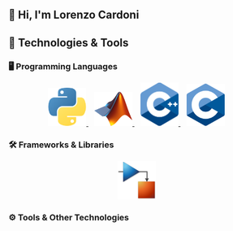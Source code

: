 ## 👋 Hi, I'm Lorenzo Cardoni


## 🔧 Technologies & Tools


### 🖥️ Programming Languages
<p align="center">
    <a href="https://www.python.org/">
        <img src="icons/Python.png" width="75" title="Python">
    </a> &nbsp;&nbsp;
    <a href="https://www.mathworks.com/products/matlab">
        <img src="icons/Matlab.png" width="75" title="Matlab">
    </a> &nbsp;&nbsp;
    <a href="https://isocpp.org/">
        <img src="icons/C++.png" width="75" title="C++">
    </a> &nbsp;&nbsp;
    <a href="https://en.wikipedia.org/wiki/C_(programming_language)">
        <img src="icons/C.png" width="75" title="C">
    </a> 
</p>

### 🛠️ Frameworks & Libraries
<p align="center">
        <a href="https://it.mathworks.com/products/simulink">
        <img src="icons/simulink.png" width="75" title="Simulink">
    </a> 
</p>

### ⚙️ Tools & Other Technologies
<p align="center">

</p>


<!--
**Lorenzo-Cardoni/Lorenzo-Cardoni** is a ✨ _special_ ✨ repository because its `README.md` (this file) appears on your GitHub profile.

Here are some ideas to get you started:

- 🔭 I’m currently working on ...
- 🌱 I’m currently learning ...
- 👯 I’m looking to collaborate on ...
- 🤔 I’m looking for help with ...
- 💬 Ask me about ...
- 📫 How to reach me: ...
- 😄 Pronouns: ...
- ⚡ Fun fact: ...
-->
